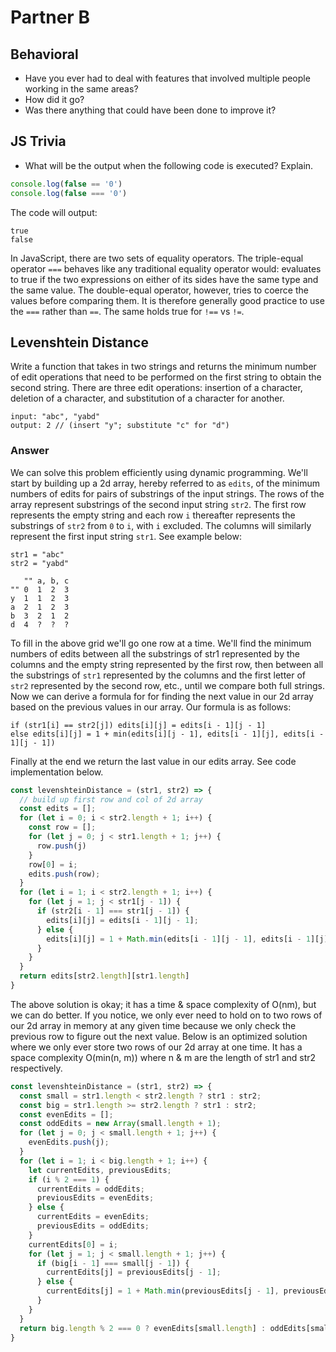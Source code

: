 # Partner B

## Behavioral
* Have you ever had to deal with features that involved multiple people working in the same areas?
* How did it go?
* Was there anything that could have been done to improve it?

## JS Trivia
* What will be the output when the following code is executed? Explain.

```JavaScript
console.log(false == '0')
console.log(false === '0')
```

The code will output:

```
true
false
```

In JavaScript, there are two sets of equality operators. The triple-equal operator `===` behaves like any traditional equality operator would: evaluates to true if the two expressions on either of its sides have the same type and the same value. The double-equal operator, however, tries to coerce the values before comparing them. It is therefore generally good practice to use the `===` rather than `==`. The same holds true for `!==` vs `!=`.

## Levenshtein Distance
Write a function that takes in two strings and returns the minimum number of edit operations that need to be performed on the first string to obtain the second string.  There are three edit operations: insertion of a character, deletion of a character, and substitution of a character for another.

```
input: "abc", "yabd"
output: 2 // (insert "y"; substitute "c" for "d")
```

### Answer
We can solve this problem efficiently using dynamic programming.  We'll start by building up a 2d array, hereby referred to as `edits`, of the minimum numbers of edits for pairs of substrings of the input strings.  The rows of the array represent substrings of the second input string `str2`.  The first row represents the empty string and each row `i` thereafter represents the substrings of `str2` from `0` to `i`, with `i` excluded.  The columns will similarly represent the first input string `str1`.  See example below:

```
str1 = "abc"
str2 = "yabd"

   "" a, b, c
"" 0  1  2  3
y  1  1  2  3
a  2  1  2  3
b  3  2  1  2
d  4  ?  ?  ?
```
To fill in the above grid we'll go one row at a time.  We'll find the minimum numbers of edits between all the substrings of str1 represented by the columns and the empty string represented by the first row, then between all the substrings of `str1` represented by the columns and the first letter of `str2` represented by the second row, etc., until we compare both full strings.  Now we can derive a formula for for finding the next value in our 2d array based on the previous values in our array.  Our formula is as follows:
```
if (str1[i] == str2[j]) edits[i][j] = edits[i - 1][j - 1]
else edits[i][j] = 1 + min(edits[i][j - 1], edits[i - 1][j], edits[i - 1][j - 1])
```

Finally at the end we return the last value in our edits array.  See code implementation below.

```JavaScript
const levenshteinDistance = (str1, str2) => {
  // build up first row and col of 2d array
  const edits = [];
  for (let i = 0; i < str2.length + 1; i++) {
    const row = [];
    for (let j = 0; j < str1.length + 1; j++) {
      row.push(j)
    }
    row[0] = i;
    edits.push(row);
  }
  for (let i = 1; i < str2.length + 1; i++) {
    for (let j = 1; j < str1[j - 1]) {
      if (str2[i - 1] === str1[j - 1]) {
        edits[i][j] = edits[i - 1][j - 1];
      } else {
        edits[i][j] = 1 + Math.min(edits[i - 1][j - 1], edits[i - 1][j], edits[i][j - 1]);
      }
    }
  }
  return edits[str2.length][str1.length]
}
```

The above solution is okay; it has a time & space complexity of O(nm), but we can do better.  If you notice, we only ever need to hold on to two rows of our 2d array in memory at any given time because we only check the previous row to figure out the next value.  Below is an optimized solution where we only ever store two rows of our 2d array at one time.  It has a space complexity O(min(n, m)) where n & m are the length of str1 and str2 respectively.

```JavaScript
const levenshteinDistance = (str1, str2) => {
  const small = str1.length < str2.length ? str1 : str2;
  const big = str1.length >= str2.length ? str1 : str2;
  const evenEdits = [];
  const oddEdits = new Array(small.length + 1);
  for (let j = 0; j < small.length + 1; j++) {
    evenEdits.push(j);
  }
  for (let i = 1; i < big.length + 1; i++) {
    let currentEdits, previousEdits;
    if (i % 2 === 1) {
      currentEdits = oddEdits;
      previousEdits = evenEdits;
    } else {
      currentEdits = evenEdits;
      previousEdits = oddEdits;
    }
    currentEdits[0] = i;
    for (let j = 1; j < small.length + 1; j++) {
      if (big[i - 1] === small[j - 1]) {
        currentEdits[j] = previousEdits[j - 1];
      } else {
        currentEdits[j] = 1 + Math.min(previousEdits[j - 1], previousEdits[j], currentEdits[j - 1]);
      }
    }
  }
  return big.length % 2 === 0 ? evenEdits[small.length] : oddEdits[small.length];
}
